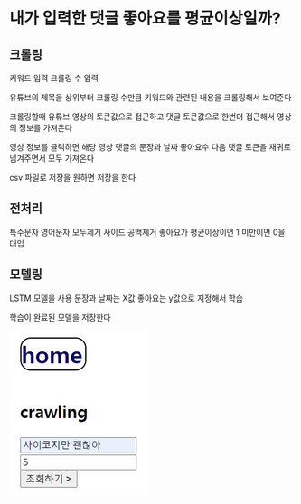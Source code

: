 # 내가 입력한 댓글 좋아요를 평균이상일까?

## 크롤링

키워드 입력
크롤링 수 입력

유튜브의 제목을 상위부터 크롤링 수만큼 키워드와 관련된 내용을 크롤링해서 보여준다

크롤링할때 유튜브 영상의 토큰값으로 접근하고 댓글 토큰값으로 한번더 접근해서 영상의 정보를 가져온다

영상 정보를 클릭하면 해당 영상 댓글의 문장과 날짜 좋아요수 다음 댓글 토큰을 재귀로 넘겨주면서 모두 가져온다

csv 파일로 저장을 원하면 저장을 한다

## 전처리

특수문자 영어문자 모두제거 사이드 공백제거
좋아요가 평균이상이면 1 미만이면 0을 대입

## 모델링

LSTM 모델을 사용
문장과 날짜는 X값 좋아요는 y값으로 지정해서 학습

학습이 완료된 모델을 저장한다


![crawling_search](/img/crawling_search.PNG) 
